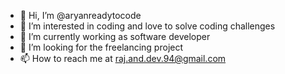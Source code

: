 - 👋 Hi, I’m @aryanreadytocode
- 👀 I’m interested in coding and love to solve coding challenges
- 🌱 I’m currently working as software developer
- 💞️ I’m looking for the freelancing project
- 📫 How to reach me at raj.and.dev.94@gmail.com

<!---
aryanreadytocode/aryanreadytocode is a ✨ special ✨ repository because its `README.md` (this file) appears on your GitHub profile.
You can click the Preview link to take a look at your changes.
--->
